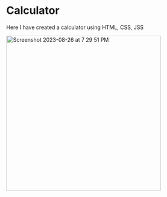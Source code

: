 # Calculator
Here I have created a calculator using HTML, CSS, JSS

<img width="410" alt="Screenshot 2023-08-26 at 7 29 51 PM" src="https://github.com/Adityaagrawal102/Calculator/assets/143272577/6fd23535-813e-460e-930a-a4994784d391">
